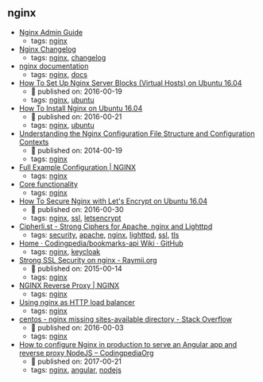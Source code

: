 nginx 
---
* [Nginx Admin Guide](https://www.nginx.com/resources/admin-guide/)
    * tags: [nginx](../tags/nginx.md)
* [Nginx Changelog](http://nginx.org/en/CHANGES)
    * tags: [nginx](../tags/nginx.md), [changelog](../tags/changelog.md)
* [nginx documentation](https://nginx.org/en/docs/)
    * tags: [nginx](../tags/nginx.md), [docs](../tags/docs.md)
* [How To Set Up Nginx Server Blocks (Virtual Hosts) on Ubuntu 16.04](https://www.digitalocean.com/community/tutorials/how-to-set-up-nginx-server-blocks-virtual-hosts-on-ubuntu-16-04)
    * :calendar: published on: 2016-00-19
    * tags: [nginx](../tags/nginx.md), [ubuntu](../tags/ubuntu.md)
* [How To Install Nginx on Ubuntu 16.04 ](https://www.digitalocean.com/community/tutorials/how-to-install-nginx-on-ubuntu-16-04)
    * :calendar: published on: 2016-00-21
    * tags: [nginx](../tags/nginx.md), [ubuntu](../tags/ubuntu.md)
* [Understanding the Nginx Configuration File Structure and Configuration Contexts](https://www.digitalocean.com/community/tutorials/understanding-the-nginx-configuration-file-structure-and-configuration-contexts)
    * :calendar: published on: 2014-00-19
    * tags: [nginx](../tags/nginx.md)
* [Full Example Configuration | NGINX](https://www.nginx.com/resources/wiki/start/topics/examples/full/)
    * tags: [nginx](../tags/nginx.md)
* [Core functionality](http://nginx.org/en/docs/ngx_core_module.html)
    * tags: [nginx](../tags/nginx.md)
* [How To Secure Nginx with Let's Encrypt on Ubuntu 16.04](https://www.digitalocean.com/community/tutorials/how-to-secure-nginx-with-let-s-encrypt-on-ubuntu-16-04)
    * :calendar: published on: 2016-00-30
    * tags: [nginx](../tags/nginx.md), [ssl](../tags/ssl.md), [letsencrypt](../tags/letsencrypt.md)
* [Cipherli.st - Strong Ciphers for Apache, nginx and Lighttpd](https://cipherli.st/)
    * tags: [security](../tags/security.md), [apache](../tags/apache.md), [nginx](../tags/nginx.md), [lighttpd](../tags/lighttpd.md), [ssl](../tags/ssl.md), [tls](../tags/tls.md)
* [Home · Codingpedia/bookmarks-api Wiki · GitHub](https://github.com/Codingpedia/bookmarks-api/wiki)
    * tags: [nginx](../tags/nginx.md), [keycloak](../tags/keycloak.md)
* [Strong SSL Security on nginx - Raymii.org](https://raymii.org/s/tutorials/Strong_SSL_Security_On_nginx.html)
    * :calendar: published on: 2015-00-14
    * tags: [nginx](../tags/nginx.md)
* [NGINX Reverse Proxy | NGINX](https://www.nginx.com/resources/admin-guide/reverse-proxy/)
    * tags: [nginx](../tags/nginx.md)
* [Using nginx as HTTP load balancer](http://nginx.org/en/docs/http/load_balancing.html)
    * tags: [nginx](../tags/nginx.md)
* [centos - nginx missing sites-available directory - Stack Overflow](https://stackoverflow.com/questions/17413526/nginx-missing-sites-available-directory)
    * :calendar: published on: 2016-00-03
    * tags: [nginx](../tags/nginx.md)
* [How to configure Nginx in production to serve an Angular app and reverse proxy NodeJS – CodingpediaOrg](http://www.codingpedia.org/ama/how-to-configure-nginx-in-production-to-serve-angular-app-and-reverse-proxy-nodejs)
    * :calendar: published on: 2017-00-21
    * tags: [nginx](../tags/nginx.md), [angular](../tags/angular.md), [nodejs](../tags/nodejs.md)
